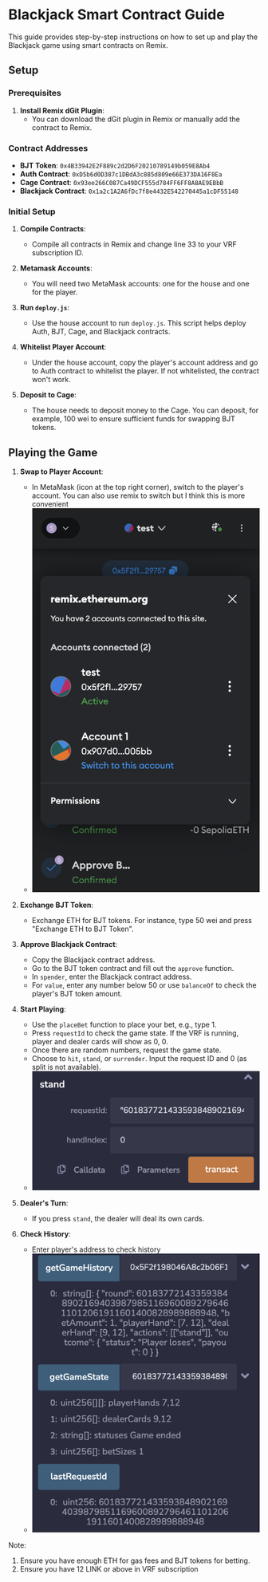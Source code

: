 # Blackjack Smart Contract Guide

This guide provides step-by-step instructions on how to set up and play the Blackjack game using smart contracts on Remix.

## Setup

### Prerequisites

1. **Install Remix dGit Plugin**:
   - You can download the dGit plugin in Remix or manually add the contract to Remix.

### Contract Addresses

- **BJT Token**: `0x4B33942E2F889c2d2D6F20210789149b059E8Ab4`
- **Auth Contract**: `0xD5b6d0D387c1DBdA3c885d809e66E373DA16F8Ea`
- **Cage Contract**: `0x93ee266C087Ca49DCF555d784FF6FF8A8AE9EBbB`
- **Blackjack Contract**: `0x1a2c1A2A6fDc7f8e4432E542270445a1cDF55148`

### Initial Setup

1. **Compile Contracts**:
   - Compile all contracts in Remix and change line 33 to your VRF subscription ID.

2. **Metamask Accounts**:
   - You will need two MetaMask accounts: one for the house and one for the player.

3. **Run `deploy.js`**:
   - Use the house account to run `deploy.js`. This script helps deploy Auth, BJT, Cage, and Blackjack contracts.

4. **Whitelist Player Account**:
   - Under the house account, copy the player's account address and go to Auth contract to whitelist the player. If not whitelisted, the contract won't work.

5. **Deposit to Cage**:
   - The house needs to deposit money to the Cage. You can deposit, for example, 100 wei to ensure sufficient funds for swapping BJT tokens.

## Playing the Game

1. **Swap to Player Account**:
   - In MetaMask (icon at the top right corner), switch to the player's account. You can also use remix to switch but I think this is more convenient
   - ![](https://github.com/AI-and-Blockchain/F23_Decentralized_Blackjack/blob/main/media/account.png)

2. **Exchange BJT Token**:
   - Exchange ETH for BJT tokens. For instance, type 50 wei and press "Exchange ETH to BJT Token".

3. **Approve Blackjack Contract**:
   - Copy the Blackjack contract address.
   - Go to the BJT token contract and fill out the `approve` function.
   - In `spender`, enter the Blackjack contract address.
   - For `value`, enter any number below 50 or use `balanceOf` to check the player's BJT token amount.

4. **Start Playing**:
   - Use the `placeBet` function to place your bet, e.g., type 1.
   - Press `requestId` to check the game state. If the VRF is running, player and dealer cards will show as 0, 0.
   - Once there are random numbers, request the game state.
   - Choose to `hit`, `stand`, or `surrender`. Input the request ID and 0 (as split is not available).
   - ![](https://github.com/AI-and-Blockchain/F23_Decentralized_Blackjack/blob/main/media/gmaeplay-2.png)

5. **Dealer's Turn**:
   - If you press `stand`, the dealer will deal its own cards.
6. **Check History**:
   - Enter player's address to check history
   -  ![](https://github.com/AI-and-Blockchain/F23_Decentralized_Blackjack/blob/main/media/gameplay-1.png)

Note: 
1. Ensure you have enough ETH for gas fees and BJT tokens for betting.
2. Ensure you have 12 LINK or above in VRF subscription
